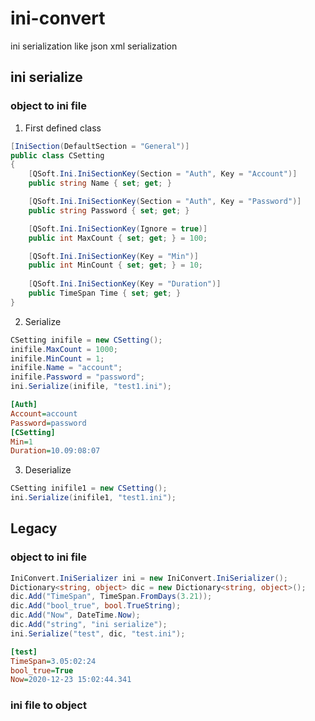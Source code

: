 # ini-convert
ini serialization like json xml serialization
## ini serialize
### object to ini file
1. First defined class
```csharp
[IniSection(DefaultSection = "General")]
public class CSetting
{
    [QSoft.Ini.IniSectionKey(Section = "Auth", Key = "Account")]
    public string Name { set; get; }

    [QSoft.Ini.IniSectionKey(Section = "Auth", Key = "Password")]
    public string Password { set; get; }

    [QSoft.Ini.IniSectionKey(Ignore = true)]
    public int MaxCount { set; get; } = 100;

    [QSoft.Ini.IniSectionKey(Key = "Min")]
    public int MinCount { set; get; } = 10;
    
    [QSoft.Ini.IniSectionKey(Key = "Duration")]
    public TimeSpan Time { set; get; }
}
```
2. Serialize
```csharp
CSetting inifile = new CSetting();
inifile.MaxCount = 1000;
inifile.MinCount = 1;
inifile.Name = "account";
inifile.Password = "password";
ini.Serialize(inifile, "test1.ini");
```

```ini
[Auth]
Account=account
Password=password
[CSetting]
Min=1
Duration=10.09:08:07
```
3. Deserialize
```csharp
CSetting inifile1 = new CSetting();
ini.Serialize(inifile1, "test1.ini");
```
## Legacy
### object to ini file
```csharp
IniConvert.IniSerializer ini = new IniConvert.IniSerializer();
Dictionary<string, object> dic = new Dictionary<string, object>();
dic.Add("TimeSpan", TimeSpan.FromDays(3.21));
dic.Add("bool_true", bool.TrueString);
dic.Add("Now", DateTime.Now);
dic.Add("string", "ini serialize");
ini.Serialize("test", dic, "test.ini");
```

```ini
[test]
TimeSpan=3.05:02:24
bool_true=True
Now=2020-12-23 15:02:44.341
```
###  ini file to object
```csharp

```


